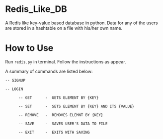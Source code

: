 # Redis_Like_DB
A Redis like key-value based database in python. Data for any of the users are stored in a hashtable on a file with his/her own name.

# How to Use
Run ```redis.py``` in terminal. Follow the instructions as appear.

A summary of commands are listed below:

```
-- SIGNUP

-- LOGIN 

      -- GET      -  GETS ELEMENT BY {KEY}
      
      -- SET      -  SETS ELEMENT BY {KEY} AND ITS {VALUE}
      
      -- REMOVE   -  REMOVES ELEMNT BY {KEY}
      
      -- SAVE     -  SAVES USER'S DATA TO FILE
      
      -- EXIT     -  EXITS WITH SAVING
      
```
